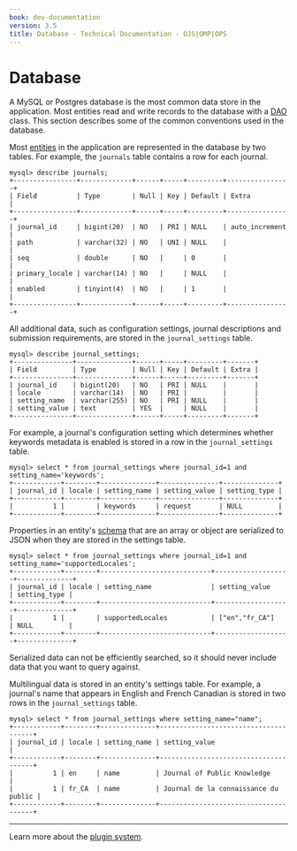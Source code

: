 ```yaml
---
book: dev-documentation
version: 3.5
title: Database - Technical Documentation - OJS|OMP|OPS
---
```


# Database

A MySQL or Postgres database is the most common data store in the application. Most entities read and write records to the database with a [DAO](./architecture-daos) class. This section describes some of the common conventions used in the database.

Most [entities](./architecture-entities) in the application are represented in the database by two tables. For example, the `journals` table contains a row for each journal.

```
mysql> describe journals;
+----------------+-------------+------+-----+---------+----------------+
| Field          | Type        | Null | Key | Default | Extra          |
+----------------+-------------+------+-----+---------+----------------+
| journal_id     | bigint(20)  | NO   | PRI | NULL    | auto_increment |
| path           | varchar(32) | NO   | UNI | NULL    |                |
| seq            | double      | NO   |     | 0       |                |
| primary_locale | varchar(14) | NO   |     | NULL    |                |
| enabled        | tinyint(4)  | NO   |     | 1       |                |
+----------------+-------------+------+-----+---------+----------------+
```

All additional data, such as configuration settings, journal descriptions and submission requirements, are stored in the `journal_settings` table.

```
mysql> describe journal_settings;
+---------------+--------------+------+-----+---------+-------+
| Field         | Type         | Null | Key | Default | Extra |
+---------------+--------------+------+-----+---------+-------+
| journal_id    | bigint(20)   | NO   | PRI | NULL    |       |
| locale        | varchar(14)  | NO   | PRI |         |       |
| setting_name  | varchar(255) | NO   | PRI | NULL    |       |
| setting_value | text         | YES  |     | NULL    |       |
+---------------+--------------+------+-----+---------+-------+
```

For example, a journal's configuration setting which determines whether keywords metadata is enabled is stored in a row in the `journal_settings` table.

```
mysql> select * from journal_settings where journal_id=1 and setting_name='keywords';
+------------+--------+--------------+---------------+--------------+
| journal_id | locale | setting_name | setting_value | setting_type |
+------------+--------+--------------+---------------+--------------+
|          1 |        | keywords     | request       | NULL         |
+------------+--------+--------------+---------------+--------------+
```

Properties in an entity's [schema](./architecture-entities#schema) that are an array or object are serialized to JSON when they are stored in the settings table.

```
mysql> select * from journal_settings where journal_id=1 and setting_name='supportedLocales';
+------------+--------+----------------------------+-------------------+--------------+
| journal_id | locale | setting_name               | setting_value     | setting_type |
+------------+--------+----------------------------+-------------------+--------------+
|          1 |        | supportedLocales           | ["en","fr_CA"]    | NULL         |
+------------+--------+----------------------------+-------------------+--------------+
```

Serialized data can not be efficiently searched, so it should never include data that you want to query against.

Multilingual data is stored in an entity's settings table. For example, a journal's name that appears in English and French Canadian is stored in two rows in the `journal_settings` table.

```
mysql> select * from journal_settings where setting_name="name";
+------------+--------+--------------+--------------------------------------+
| journal_id | locale | setting_name | setting_value                        |
+------------+--------+--------------+--------------------------------------+
|          1 | en     | name         | Journal of Public Knowledge          |
|          1 | fr_CA  | name         | Journal de la connaissance du public |
+------------+--------+--------------+--------------------------------------+
```

---

Learn more about the [plugin system](./architecture-plugins).
